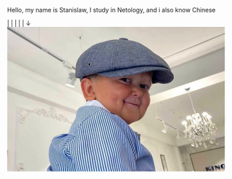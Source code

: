 Hello, my name is Stanislaw, I study in Netology, and i also know Chinese

|
|
|
|
|
↓
![My photo](images/UFC.jpg)